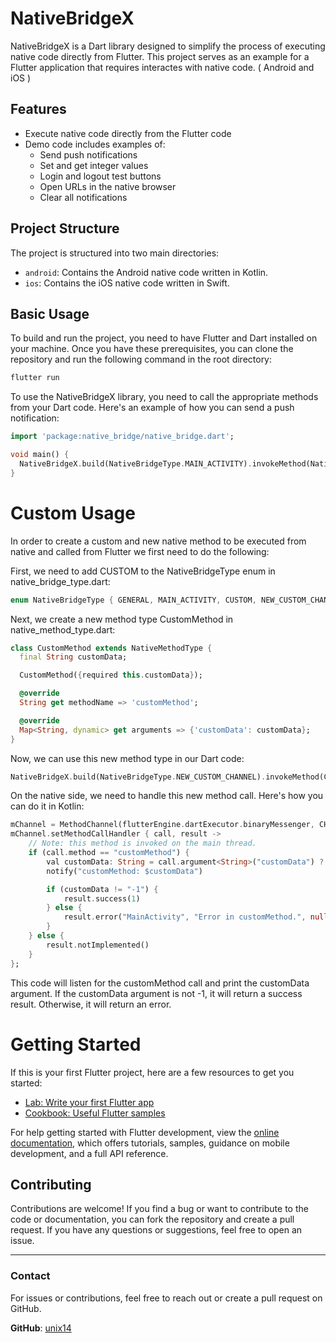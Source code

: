 # NativeBridgeX

NativeBridgeX is a Dart library designed to simplify the process of executing native code directly from Flutter. This project serves as an example for a Flutter application that requires interactes with native code. ( Android and iOS )

## Features

- Execute native code directly from the Flutter code
- Demo code includes examples of:
  - Send push notifications
  - Set and get integer values
  - Login and logout test buttons
  - Open URLs in the native browser
  - Clear all notifications

## Project Structure

The project is structured into two main directories:

- `android`: Contains the Android native code written in Kotlin.
- `ios`: Contains the iOS native code written in Swift.

## Basic Usage
  
To build and run the project, you need to have Flutter and Dart installed on your machine. Once you have these prerequisites, you can clone the repository and run the following command in the root directory:

```bash
flutter run
```

To use the NativeBridgeX library, you need to call the appropriate methods from your Dart code. Here's an example of how you can send a push notification:

```dart
import 'package:native_bridge/native_bridge.dart';

void main() {
  NativeBridgeX.build(NativeBridgeType.MAIN_ACTIVITY).invokeMethod(NativeMethodType.sendNotification(id: '1', title: 'Hello', text: 'This is a test notification'));
}
```

# Custom Usage

In order to create a custom and new native method to be executed from native and called from Flutter we first need to do the following:

First, we need to add CUSTOM to the NativeBridgeType enum in native_bridge_type.dart:
```dart
enum NativeBridgeType { GENERAL, MAIN_ACTIVITY, CUSTOM, NEW_CUSTOM_CHANNEL }
```

Next, we create a new method type CustomMethod in native_method_type.dart:

```dart
class CustomMethod extends NativeMethodType {
  final String customData;

  CustomMethod({required this.customData});

  @override
  String get methodName => 'customMethod';

  @override
  Map<String, dynamic> get arguments => {'customData': customData};
}
```
Now, we can use this new method type in our Dart code:

```dart
NativeBridgeX.build(NativeBridgeType.NEW_CUSTOM_CHANNEL).invokeMethod(CustomMethod(customData: 'Hello, World!'));
```
On the native side, we need to handle this new method call. Here's how you can do it in Kotlin:
```dart
mChannel = MethodChannel(flutterEngine.dartExecutor.binaryMessenger, CHANNEL);
mChannel.setMethodCallHandler { call, result ->
    // Note: this method is invoked on the main thread.
    if (call.method == "customMethod") {
        val customData: String = call.argument<String>("customData") ?: "-1";
        notify("customMethod: $customData")

        if (customData != "-1") {
            result.success(1)
        } else {
            result.error("MainActivity", "Error in customMethod.", null)
        }
    } else {
        result.notImplemented()
    }
};
```
This code will listen for the customMethod call and print the customData argument. If the customData argument is not -1, it will return a success result. Otherwise, it will return an error.

# Getting Started
If this is your first Flutter project, here are a few resources to get you started:

- [Lab: Write your first Flutter app](https://docs.flutter.dev/get-started/codelab)
- [Cookbook: Useful Flutter samples](https://docs.flutter.dev/cookbook)

For help getting started with Flutter development, view the
[online documentation](https://docs.flutter.dev/), which offers tutorials,
samples, guidance on mobile development, and a full API reference.

## Contributing
Contributions are welcome! If you find a bug or want to contribute to the code or documentation, you can fork the repository and create a pull request. If you have any questions or suggestions, feel free to open an issue.

---

### Contact
For issues or contributions, feel free to reach out or create a pull request on GitHub.

**GitHub**: [unix14](https://github.com/unix14)

